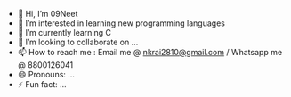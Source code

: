 - 👋 Hi, I’m 09Neet
- 👀 I’m interested in learning new programming languages 
- 🌱 I’m currently learning C
- 💞️ I’m looking to collaborate on ...
- 📫 How to reach me : Email me @ nkrai2810@gmail.com / Whatsapp me @ 8800126041
- 😄 Pronouns: ...
- ⚡ Fun fact: ...

<!---
nk281/nk281 is a ✨ special ✨ repository because its `README.md` (this file) appears on your GitHub profile.
You can click the Preview link to take a look at your changes.
--->
